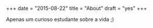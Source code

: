 +++
date = "2015-08-22"
title = "About"
draft = "yes"
+++

Apenas um curioso estudante sobre a vida ;)
